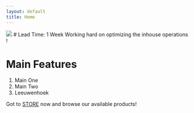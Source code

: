 ```yaml
---
layout: default
title: Home
---
```

<img src="http://placehold.it/350x150&text=banner+logo">
# Lead Time: 1 Week
Working hard on optimizing the inhouse operations !

# Main Features
1. Main One
2. Main Two
3. Leeuwenhoek


Got to [STORE]({{site.url}}/services) now and browse our available products!
